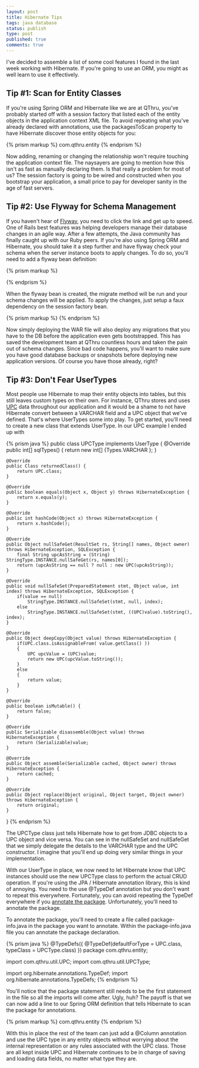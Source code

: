 ```yaml
---
layout: post
title: Hibernate Tips
tags: java database
status: publish
type: post
published: true
comments: true
---
```

I\'ve decided to assemble a list of some cool features I found in the last week 
working with Hibernate. If you\'re going to use an ORM, you might as well learn to 
use it effectively.

## Tip #1: Scan for Entity Classes

If you\'re using Spring ORM and Hibernate like we are at QThru, you\'ve probably 
started off with a session factory that listed each of the entity objects in the 
application context XML file. To avoid repeating what you\'ve already declared with 
annotations, use the packagesToScan property to have Hibernate discover those entity 
objects for you:

{% prism markup %}
<property name="packagesToScan">
    <array>
        <value>com.qthru.entity</value>
    </array>
</property>
{% endprism %}

Now adding, renaming or changing the relationship won\'t require touching the application 
context file. The naysayers are going to mention how this isn\'t as fast as manually 
declaring them. Is that really a problem for most of us? The session factory is going to 
be wired and constructed when you bootstrap your application, a small price to pay for 
developer sanity in the age of fast servers.

## Tip #2: Use Flyway for Schema Management

If you haven\'t hear of [Flyway][flyway-home], you need to click the link and get up to 
speed. One of Rails best features was helping developers manage their database changes in 
an agile way. After a few attempts, the Java community has finally caught up with our Ruby 
peers. If you\'re also using Spring ORM and Hibernate, you should take it a step further and 
have flyway check your schema when the server instance boots to apply changes. To do so, 
you\'ll need to add a flyway bean definition:

{% prism markup %}
<bean id="dataSource" class="org.springframework.jdbc.datasource.DriverManagerDataSource">
    <!-- your data source definition for your environment -->
</bean>

<bean id="flyway" class="com.googlecode.flyway.core.Flyway" init-method="migrate">
    <property name="dataSource" ref="dataSource"/>
</bean>
{% endprism %}

When the flyway bean is created, the migrate method will be run and your schema changes 
will be applied. To apply the changes, just setup a faux dependency on the session factory 
bean.

{% prism markup %}
<bean id="mySessionFactory" 
      class="org.springframework.orm.hibernate3.annotation.AnnotationSessionFactoryBean" depends-on="flyway">
    <!-- rest of session factory definition -->
</bean>
{% endprism %}

Now simply deploying the WAR file will also deploy any migrations that you have to the DB 
before the application even gets bootstrapped. This has saved the development team at QThru 
countless hours and taken the pain out of schema changes. Since bad code happens, you\'ll want 
to make sure you have good database backups or snapshots before deploying new application 
versions. Of course you have those already, right?

## Tip #3: Don\'t Fear UserTypes

Most people use Hibernate to map their entity objects into tables, but this still leaves custom 
types on their own. For instance, QThru stores and uses [UPC][upc-wikipedia] data throughout our 
application and it would be a shame to not have Hibernate convert between a VARCHAR field and a 
UPC object that we\'ve defined. That\'s where UserTypes some into play. To get started, you\'ll need 
to create a new class that extends UserType. In our UPC example I ended up with

{% prism java %}
public class UPCType implements UserType {
    @Override
    public int[] sqlTypes() {
        return new int[] {Types.VARCHAR };
    }

    @Override
    public Class returnedClass() {
        return UPC.class;
    }

    @Override
    public boolean equals(Object x, Object y) throws HibernateException {
        return x.equals(y);
    }

    @Override
    public int hashCode(Object x) throws HibernateException {
        return x.hashCode();
    }

    @Override
    public Object nullSafeGet(ResultSet rs, String[] names, Object owner) throws HibernateException, SQLException {
        final String upcAsString = (String) StringType.INSTANCE.nullSafeGet(rs, names[0]);
        return (upcAsString == null ? null : new UPC(upcAsString));
    }

    @Override
    public void nullSafeSet(PreparedStatement stmt, Object value, int index) throws HibernateException, SQLException {
        if(value == null)
            StringType.INSTANCE.nullSafeSet(stmt, null, index);
        else
            StringType.INSTANCE.nullSafeSet(stmt, ((UPC)value).toString(), index);
    }

    @Override
    public Object deepCopy(Object value) throws HibernateException {
        if(UPC.class.isAssignableFrom( value.getClass() ))
        {
            UPC upcValue = (UPC)value;
            return new UPC(upcValue.toString());
        }
        else
        {
            return value;
        }
    }

    @Override
    public boolean isMutable() {
        return false;
    }

    @Override
    public Serializable disassemble(Object value) throws HibernateException {
        return (Serializable)value;
    }

    @Override
    public Object assemble(Serializable cached, Object owner) throws HibernateException {
        return cached;
    }

    @Override
    public Object replace(Object original, Object target, Object owner) throws HibernateException {
        return original;
    }
}
{% endprism %}

The UPCType class just tells Hibernate how to get from JDBC objects to a UPC object 
and vice versa. You can see in the nullSafeSet and nullSafeGet that we simply delegate 
the details to the VARCHAR type and the UPC constructor. I imagine that you\'ll end up 
doing very similar things in your implementation. 

With our UserType in place, we now need to let Hibernate know that UPC instances should 
use the new UPCType class to perform the actual CRUD operation. If you\'re using the JPA / Hibernate 
annotation library, this is kind of annoying. You need to the use @TypeDef annotation 
but you don\'t want to repeat this everywhere. Fortunately, you can avoid repeating the 
TypeDef everywhere if you [annotate the package][java-package-annotate]. Unfortunately, 
you\'ll need to annotate the package. 

To annotate the package, you\'ll need to create a file called package-info.java in the 
package you want to annotate. Within the package-info.java file you can annotate the 
package declaration. 

{% prism java %}
@TypeDefs({
    @TypeDef(defaultForType = UPC.class, typeClass = UPCType.class)
})
package com.qthru.entity;

import com.qthru.util.UPC;
import com.qthru.util.UPCType;

import org.hibernate.annotations.TypeDef;
import org.hibernate.annotations.TypeDefs;
{% endprism %}

You\'ll notice that the package statement still needs to be the first statement in the file 
so all the imports will come after. Ugly, huh? The payoff is that we can now add a line to 
our Spring ORM definition that tells Hibernate to scan the package for annotations. 

{% prism markup %}
<property name="annotatedPackages">
    <!-- look for package level annotations -->
    <array>
        <value>com.qthru.entity</value>
    </array>
</property>
{% endprism %}

With this in place the rest of the team can just add a @Column annotation and use the UPC 
type in any entity objects without worrying about the internal representation or any rules 
associated with the UPC class. Those are all kept inside UPC and Hibernate continues to be 
in charge of saving and loading data fields, no matter what type they are. 

[flyway-home]: http://flywaydb.org
[upc-wikipedia]: http://en.wikipedia.org/wiki/Universal_Product_Code
[java-package-annotate]: http://docs.oracle.com/javase/specs/jls/se5.0/html/packages.html#7.4.1.1
